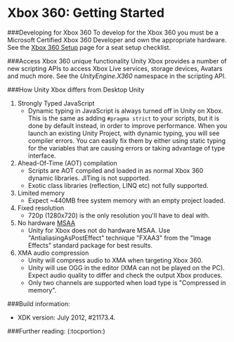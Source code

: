 Xbox 360: Getting Started
=========================


###Developing for Xbox 360
To develop for the Xbox 360 you must be a Microsoft Certified Xbox 360 Developer and own the appropriate hardware. See the [Xbox 360 Setup](xbox360-setup.html) page for a seat setup checklist.

###Access Xbox 360 unique functionality
Unity Xbox provides a number of new scripting APIs to access Xbox Live services, storage devices, Avatars and much more. See the _UnityEngine.X360_ namespace in the scripting API.

###How Unity Xbox differs from Desktop Unity
1. Strongly Typed JavaScript
    * Dynamic typing in JavaScript is always turned off in Unity on Xbox. This is the same as adding `#pragma strict` to your scripts, but it is done by default instead, in order to improve performance. When you launch an existing Unity Project, with dynamic typing, you will see compiler errors. You can easily fix them by either using static typing for the variables that are causing errors or taking advantage of type interface.
1. Ahead-Of-Time (AOT) compilation
    * Scripts are AOT compiled and loaded in as normal Xbox 360 dynamic libraries. JITing is not supported.
    * Exotic class libraries (reflection, LINQ etc) not fully supported.
1. Limited memory
    * Expect ~440MB free system memory with an empty project loaded.
1. Fixed resolution
    * 720p (1280x720) is the only resolution you'll have to deal with.
1. No hardware [MSAA](http://en.wikipedia.org/wiki/multisample_anti-aliasing.html)
    * Unity for Xbox does not do hardware MSAA. Use "AntialiasingAsPostEffect" technique "FXAA3" from the "Image Effects" standard package for best results.
1. XMA audio compression
    * Unity will compress audio to XMA when targeting Xbox 360.
    * Unity will use OGG in the editor (XMA can not be played on the PC). Expect audio quality to differ and check the output Xbox produces.
    * Only two channels are supported when load type is "Compressed in memory".

###Build information:
* XDK version: July 2012, #21173.4.

###Further reading:
(:tocportion:)

